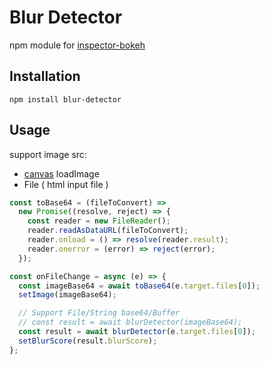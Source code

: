 # Blur Detector

npm module for [inspector-bokeh](https://github.com/timotgl/inspector-bokeh)

## Installation

```
npm install blur-detector
```

## Usage

support image src:

- [canvas](https://www.npmjs.com/package/canvas#loadimage) loadImage
- File ( html input file )

```javascript
const toBase64 = (fileToConvert) =>
  new Promise((resolve, reject) => {
    const reader = new FileReader();
    reader.readAsDataURL(fileToConvert);
    reader.onload = () => resolve(reader.result);
    reader.onerror = (error) => reject(error);
  });

const onFileChange = async (e) => {
  const imageBase64 = await toBase64(e.target.files[0]);
  setImage(imageBase64);

  // Support File/String base64/Buffer
  // const result = await blurDetector(imageBase64);
  const result = await blurDetector(e.target.files[0]);
  setBlurScore(result.blurScore);
};
```
